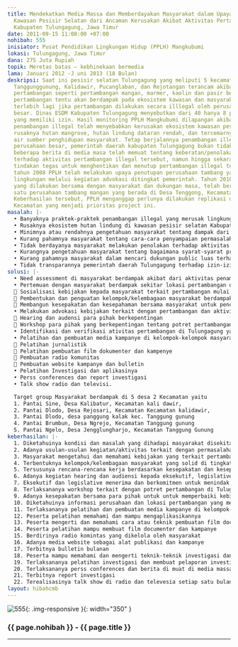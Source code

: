 ```yaml
---
title: Mendekatkan Media Massa dan Memberdayakan Masyarakat dalam Upaya Penyelamatan
  Kawasan Pesisir Selatan dari Ancaman Kerusakan Akibat Aktivitas Pertambangan di
  Kabupaten Tulungagung, Jawa Timur
date: 2011-09-15 11:08:00 +07:00
nohibah: 555
inisiator: Pusat Pendidikan Lingkungan Hidup (PPLH) Mangkubumi
lokasi: Tulungagung, Jawa Timur
dana: 275 Juta Rupiah
topik: Meretas batas – kebhinekaan bermedia
lama: Januari 2012 -J uni 2013 (18 Bulan)
deskripsi: Saat ini pesisir selatan Tulungagung yang meliputi 5 kecamatan yaitu Besuki,
  Tanggunggunung, Kalidawir, Pucanglaban, dan Rejotangan terancam akibat explotasi
  pertambangan seperti pertambangan mangan, marmer, kaolin dan pasir besi. Aktivitas
  pertambangan tentu akan berdampak pada ekosistem kawasan dan masyarakat sekitar,
  terlebih lagi jika pertambangan dilakukan secara illlegal oleh perusahaan-perusahaan
  besar. Dinas ESDM Kabupaten Tulungagung menyebutkan dari 40 hanya 8 perusahaan tambang
  yang memiliki izin. Hasil monitoring PPLH Mangkubumi dilapangan akibat aktivitas
  penambangan illegal telah menyebabkan kerusakan ekosistem kawasan pesisir seperti
  rusaknya hutan mangrove, hutan lindung dataran rendah, dan tercemarnya sumber mata
  air sumber penghidupan masyarakat. Tetap berjalannya penambangan illegal yang dilakukan
  perusahaan besar, pemerintah daerah kabupaten Tulungagung bukan tidak tahu, bahkan
  beberapa berita di media masa telah memuat tentang keberatan/penolakan masyarakat
  terhadap aktivitas pertambangan illegal tersebut, namun hingga sekarang tidak ada
  tindakan tegas untuk menghentikan dan menutup pertambangan illegal tersebut. Sejak
  tahun 2008 PPLH telah melakukan upaya penutupan perusahaan tambang yang merusak
  lingkungan melalui kegiatan advokasi ditingkat pemerintah. Tahun 2010 melalui kampanye
  yang dilakukan bersama dengan masyarakat dan dukungan masa, telah berhasil menutup
  satu perusahaan tambang mangan yang berada di Desa Tenggong, Kecamatan Rejotangan.
  Keberhasilan tersebut, PPLH menganggap perlunya dilakukan replikasi di 5 desa 2
  Kecamatan yang menjadi prioritas project ini.
masalah: |-
  • Banyaknya praktek-praktek penambangan illegal yang merusak lingkungan di kawasan pesisir selatan, kabupaten Tulungagung.
  • Rusaknya ekosistem hutan lindung di kawasan pesisir selatan Kabupaten Tulungagung akibat aktivitas pertambangan illegal.
  • Minimnya atau rendahnya pengetahuan masyarakat tentang dampak dari aktivitas penambangan di wilayah pesisir selatan
  • Kurang pahamnya masyarakat tentang cara-cara penyampaian permasalahan terkait aktivitas penambangan ke public luas
  • Tidak berdayanya masyarakat melakukan penolakan terhadap aktivitas penambangan illegal yang merusak lingkungan
  • Kurangnya pengetahuan masyarakat tentang bagaimana syarat-syarat proses perijinan yang harus dilalui oleh perusahaan konsesi penambangan
  • Kurang pahamnya masyarakat dalam mencari dukungan public luas terhadap parktek-praktek pertambangan illegal
  • Tidak transparannya pemerintah daerah Tulungagung terhadap izin-izin pengeluaran pertambangan
solusi: |-
  • Need assessment di masyarakat berdampak akibat dari aktivitas penambangan di 5 desa lokasi project
  • Pertemuan dengan masyarakat berdampak sekitar lokasi pertambangan di 5 desa 2 Kecamatan
   Sosialisasi kebijakan kepada masyarakat terkait pertambangan mulai dari izin, pelaksanaan, dan pasca penambangan
   Pembentukan dan penguatan kelompok/kelembagaan masyarakat berdampak
   Membangun kesepakatan dan kesepahaman bersama masyarakat untuk pencegahan dan penutupan penambangan yang merusak lingkungan
  • Melakukan advokasi kebijakan terkait dengan pertambangan dan aktivitasnya
   Hearing dan audensi para pihak berkepentingan
   Workshop para pihak yang berkepentingan tentang potret pertambangan di Tulungagung
  • Identifikasi dan verifikasi ativitas pertambangan di Tulungagung yang merusak lingkungan
  • Pelatihan dan pembuatan media kampanye di kelompok-kelompok masyarakat
   Pelatihan jurnalistik
   Pelatihan pembuatan film dokumenter dan kampenye
   Pembuatan radio komunitas
   Pembuatan website kampanye dan bulletin
  • Pelatihan Investigasi dan aplikasinya
  • Perss conferences dan report investigasi
  • Talk show radio dan televisi.

  Target group Masyarakat berdampak di 5 desa 2 Kecamatan yaitu
  1. Pantai Sine, Desa Kalibatur, Kecamatan kali dawir,
  2. Pantai Dlodo, Desa Rejosari, Kecamatan Kecamatan kalidawir,
  3. Pantai Dlodo, desa panggung kalak kec. Tanggung gunung
  4. Pantai Brumbun, Desa Ngrejo, Kecamatan Tanggung gunung
  5. Pantai Ngelo, Desa Jengglungharjo, Kecamatan Tanggung Gunung
keberhasilan: |-
  1. Diketahuinya kondisi dan masalah yang dihadapi masyarakat disekitar lokasi pertambangan
  2. Adanya usulan-usulan kegiatan/aktivitas terkait dengan permasalahan yang dihadapi masyarakat
  3. Masyarakat mengetahui dan memahami kebijakan yang terkait pertambangan mulai dari izin, pelaksanaan dan pasca penambangan
  4. Terbentuknya kelompok/kelembagaan masyarakat yang solid di tingkat basis
  5. Tersusunya rencana-rencana kerja berdasarkan kesepakatan dan kesepahaman bersama di tingkat masyarakat.
  6. Adanya kegiatan hearing dan audiensi kepada eksekutif, legislative, dan penegak hukum terkait dengan kebijakan pertambangan dan aktivitasnya
  7. Eksekutif dan legislative menerima dan berkomitmen untuk menindak lanjuti usulan dan masukan terkait dengan kebijakan pertambangan dan aktivitasnya.
  8. Terlaksananya workshop terkait dengan potret pertambangan di Tulugagung
  9. Adanya kesepakatan bersama para pihak untuk untuk memperbaiki kebijakan dan menindak perusahaan-perusahaan tambang yang merusak lingkungan dan illegal.
  10. Diketahuinya informasi perusahaan dan lokasi pertambangan yang merusak lingkungan
  11. Terlaksananya pelatihan dan pembuatan media kampanye di kelompok-kelompok masyarakat.
  12. Peserta pelatihan memahami dan mampu mengaplikasikannya
  13. Peserta mengerti dan memahami cara atau teknik pembuatan film documenter dan kampanye
  14. Peserta pelatihan mampu membuat film documenter dan kampanye
  15. Berdirinya radio komintas yang dikelola oleh masyarakat
  16. Adanya media website sebagai alat publikasi dan kampanye
  17. Terbitnya bulletin bulanan
  18. Peserta mampu memahami dan mengerti teknik-teknik investigasi dan penggunaan alat ivestigasi
  19. Terlaksananya pelatihan investigasi dan membuat pelaporan investigasi
  20. Terlaksananya perss conferences dan berita di muat di media massa local maupun nasional.
  21. Terbitnya report investigasi
  22. Terealisasinya talk show di radio dan televesia setiap satu bulan sekali terkait dampak aktivitas pertambangan dan kebijakannya.
layout: hibahcmb
---
```


![555](/static/img/hibahcmb/555.png){: .img-responsive }{: width="350" }

### {{ page.nohibah }} - {{ page.title }}

---
